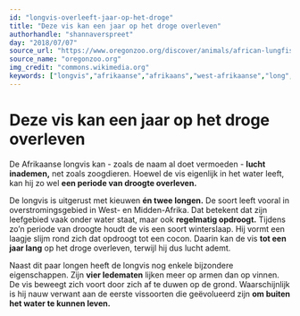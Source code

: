 ```yaml
---
id: "longvis-overleeft-jaar-op-het-droge"
title: "Deze vis kan een jaar op het droge overleven"
authorhandle: "shannaverspreet"
day: "2018/07/07"
source_url: "https://www.oregonzoo.org/discover/animals/african-lungfish"
source_name: "oregonzoo.org"
img_credit: "commons.wikimedia.org"
keywords: ["longvis","afrikaanse","afrikaans","west-afrikaanse","long","longen","kieuwen","ademen","zuurstof","lucht","overleven","droge"]
---
```

# Deze vis kan een jaar op het droge overleven
De Afrikaanse longvis kan - zoals de naam al doet vermoeden - **lucht inademen,** net zoals zoogdieren. Hoewel de vis eigenlijk in het water leeft, kan hij zo wel **een periode van droogte overleven.**

De longvis is uitgerust met kieuwen **én twee longen.** De soort leeft vooral in overstromingsgebied in West- en Midden-Afrika. Dat betekent dat zijn leefgebied vaak onder water staat, maar ook **regelmatig opdroogt.** Tijdens zo’n periode van droogte houdt de vis een soort winterslaap. Hij vormt een laagje slijm rond zich dat opdroogt tot een cocon. Daarin kan de vis **tot een jaar lang** op het droge overleven, terwijl hij dus lucht ademt.

Naast dit paar longen heeft de longvis nog enkele bijzondere eigenschappen. Zijn **vier ledematen** lijken meer op armen dan op vinnen. De vis beweegt zich voort door zich af te duwen op de grond. Waarschijnlijk is hij nauw verwant aan de eerste vissoorten die geëvolueerd zijn **om buiten het water te kunnen leven.**